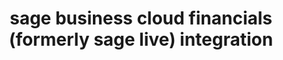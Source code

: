 ---
title: "sage business cloud financials (formerly sage live) integration"
titleList: sage business cloud financials
summary: "Formerly Sage Live: A new business management and accounting solution for growing enterprises."
type: platform
image: "/uploads/logo-platform-sage-business-cloud-financials.png"
imageAlt: sage business cloud financials logo
weight: 6
---